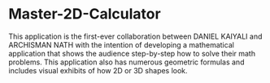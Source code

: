 # Master-2D-Calculator



This application is the first-ever collaboration between DANIEL KAIYALI  and ARCHISMAN NATH with the intention of developing a mathematical application that shows the audience step-by-step how to solve their math problems.  This application also has numerous geometric formulas and includes visual exhibits of how 2D or 3D shapes look.    



